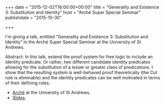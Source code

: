 +++
date = "2015-12-02T16:00:00+00:00"
title = "Generality and Existence 3: Substitution and Identity"
host = "Arché Super Special Seminar"
publishdate = "2015-10-30"

+++

I'm giving a talk, entitled “Generality and Existence 3: Substitution and Identity” in the Arché Super Special Seminar at the University of St Andrews. 

Abstract: In this talk, extend the proof system for free logic to include an identity predicate. Or rather, *two* different candidate identity predicates allowing for the substitution of a lesser or greater class of predications. I show that the resulting system is well-behaved proof theoretically (the Cut rule is eliminable) and the identity predicates can be well motivated in terms of their defining rules.

* [Arché](http://www.st-andrews.ac.uk/arche/) at the University of St Andrews.
* [Slides](http://consequently.org/slides/generality-and-existence-3-slides-arche-2015.pdf).
